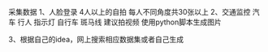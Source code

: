 采集数据
 1、人脸登录 
    4人以上的自拍
    每人不同角度共30张以上
 2、交通监控
    汽车 行人 指示灯 自行车 斑马线
    建议拍视频 使用python脚本生成图片 

 3、根据自己的idea，网上搜索相应数据集或者自己生成